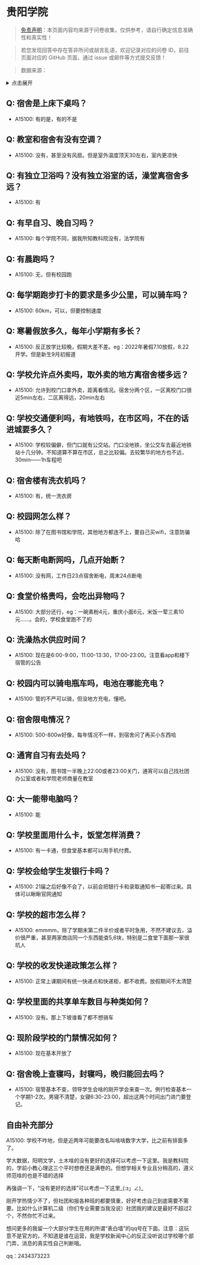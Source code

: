 # 贵阳学院

> [免责声明](https://colleges.chat/#_3)：本页面内容均来源于问卷收集，仅供参考，请自行确定信息准确性和真实性！

> 若您发现回答中存在答非所问或胡言乱语，欢迎记录对应的问卷 ID，前往页面对应的 GitHub 页面，通过 issue 或邮件等方式提交反馈！

> 数据来源：

<details><summary>点击展开</summary>
<ul>
<li>A15100: 匿名 (2022 年 07 月)</li>
</ul>
</details>

## Q: 宿舍是上床下桌吗？

- A15100: 有的是，有的不是

## Q: 教室和宿舍有没有空调？

- A15100: 没有，甚至没有风扇。但是室外温度顶天30左右，室内更凉快

## Q: 有独立卫浴吗？没有独立浴室的话，澡堂离宿舍多远？

- A15100: 有

## Q: 有早自习、晚自习吗？

- A15100: 每个学院不同，据我所知教科院没有，法学院有

## Q: 有晨跑吗？

- A15100: 无，但有校园跑

## Q: 每学期跑步打卡的要求是多少公里，可以骑车吗？

- A15100: 60km，可以，但要控制速度

## Q: 寒暑假放多久，每年小学期有多长？

- A15100: 反正放学比较晚，假期大差不差。eg：2022年暑假7.10放假，8.22开学。但是新生9月初报道

## Q: 学校允许点外卖吗，取外卖的地方离宿舍楼多远？

- A15100: 允许到校门口拿外卖，距离看情况。宿舍分两个区，一区离校门口很近5min左右，二区离得远，20min左右

## Q: 学校交通便利吗，有地铁吗，在市区吗，不在的话进城要多久？

- A15100: 学校较偏僻，但门口就有公交站。门口没地铁，坐公交车去最近地铁站十几分钟。不知道算不算在市区，总之比较偏。去较繁华的地方也不远，30min——1h车程吧

## Q: 宿舍楼有洗衣机吗？

- A15100: 有，统一洗衣房

## Q: 校园网怎么样？

- A15100: 除了在图书馆和学院，其他地方都连不上，要自己买wifi，注意防骗哈

## Q: 每天断电断网吗，几点开始断？

- A15100: 没有网，工作日23点宿舍断电，周末24点断电

## Q: 食堂价格贵吗，会吃出异物吗？

- A15100: 大部分还行，eg：一碗素粉4元，重庆小面6元，米饭一荤三素10元……。会的，学校食堂跑不了的

## Q: 洗澡热水供应时间？

- A15100: 现在是6:00-9:00，11:00-13:30，17:00-23:00。注意看app和楼下宿管的公告

## Q: 校园内可以骑电瓶车吗，电池在哪能充电？

- A15100: 管的不严可以骑，但没地方充电，懂吧。

## Q: 宿舍限电情况？

- A15100: 500-800w好像，每年情况不一样，到宿舍问了再买小东西哈

## Q: 通宵自习有去处吗？

- A15100: 没有，图书馆一半晚上22:00或者23:00关门，通宵可以自己找社团办公室或者和学院老师商量在教室

## Q: 大一能带电脑吗？

- A15100: 能

## Q: 学校里面用什么卡，饭堂怎样消费？

- A15100: 有一卡通，但食堂基本都可以用手机付费。

## Q: 学校会给学生发银行卡吗？

- A15100: 21届之后好像不会了，以前会把银行卡和录取通知书一起寄过来。具体可以瞅瞅官网通知

## Q: 学校的超市怎么样？

- A15100: emmmm，除了学期末第二件半价或者平时急用，不然不建议去，溢价很严重，甚至两家商店同一个东西能查5,6块，特别是二食堂下面那一家很坑人

## Q: 学校的收发快递政策怎么样？

- A15100: 正常上课期间有统一快递点和快递柜，都不收费。放假期间不太清楚

## Q: 学校里面的共享单车数目与种类如何？

- A15100: 没有。那上下坡谁看了都不想骑车

## Q: 现阶段学校的门禁情况如何？

- A15100: 现在基本开放了

## Q: 宿舍晚上查寝吗，封寝吗，晚归能回去吗？

- A15100: 宿管基本不查，领导学生会啥的刚开学会来查一次。例行检查基本一个学期1-2次。男寝不清楚，女寝6:30-23:00，超出这两个时间出门进门要登记。

## 自由补充部分

A15100: 学校不咋地，但是近两年可能要改名叫啥啥数字大学，比之前有排面多了。



学大数据，阳明文学，土木啥的没有更好的选择可以考虑一下这里。我是教科院的，学前小教心理这三个平时想卷还是满卷的。但想学相关专业且分稍高的，遵义师范啥的也是不错的选择



再强调一下，“没有更好的选择”可以考虑一下这里\_(:з」∠)\_



刚开学热情少不了，但社团和报各种班的都要慎重，好好考虑自己到底需要不需要。比如什么计算机二级（你们专业需要当我没说）社团我的建议是最好不超过2个，不然你忙不过来。



想问更多的我留一个大部分学生在用的所谓“表白墙”的qq号在下面。注意：这玩意不是官方的，不知道是谁在运营，我是学校新闻中心的反正没听说过学校哪个部门弄，消息的真实性自己判断哦。

qq：2434373223